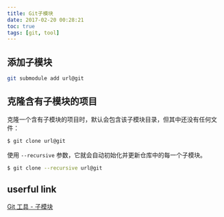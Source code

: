 ```yaml
---
title: Git子模块
date: 2017-02-20 00:28:21
toc: true
tags: [git, tool]
---
```


## 添加子模块
```bash
git submodule add url@git
```

## 克隆含有子模块的项目

克隆一个含有子模块的项目时，默认会包含该子模块目录，但其中还没有任何文件：

```bash
$ git clone url@git
```

使用 `--recursive` 参数，它就会自动初始化并更新仓库中的每一个子模块。

```bash
$ git clone --recursive url@git
```

## userful link

[Git 工具 - 子模块](https://git-scm.com/book/zh/v2/Git-%E5%B7%A5%E5%85%B7-%E5%AD%90%E6%A8%A1%E5%9D%97)